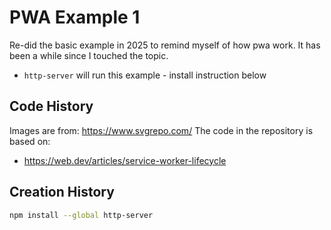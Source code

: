 # PWA Example 1

Re-did the basic example in 2025 to remind myself of how pwa work.
It has been a while since I touched the topic.

- `http-server` will run this example - install instruction below

## Code History

Images are from: https://www.svgrepo.com/
The code in the repository is based on:

- https://web.dev/articles/service-worker-lifecycle

## Creation History

```bash
npm install --global http-server
```
